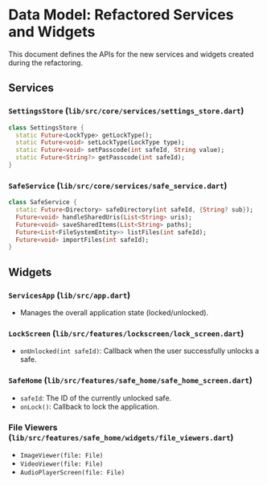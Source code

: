 # Data Model: Refactored Services and Widgets

This document defines the APIs for the new services and widgets created during the refactoring.

## Services

### `SettingsStore` (`lib/src/core/services/settings_store.dart`)

```dart
class SettingsStore {
  static Future<LockType> getLockType();
  static Future<void> setLockType(LockType type);
  static Future<void> setPasscode(int safeId, String value);
  static Future<String?> getPasscode(int safeId);
}
```

### `SafeService` (`lib/src/core/services/safe_service.dart`)

```dart
class SafeService {
  static Future<Directory> safeDirectory(int safeId, {String? sub});
  Future<void> handleSharedUris(List<String> uris);
  Future<void> saveSharedItems(List<String> paths);
  Future<List<FileSystemEntity>> listFiles(int safeId);
  Future<void> importFiles(int safeId);
}
```

## Widgets

### `ServicesApp` (`lib/src/app.dart`)
- Manages the overall application state (locked/unlocked).

### `LockScreen` (`lib/src/features/lockscreen/lock_screen.dart`)
- `onUnlocked(int safeId)`: Callback when the user successfully unlocks a safe.

### `SafeHome` (`lib/src/features/safe_home/safe_home_screen.dart`)
- `safeId`: The ID of the currently unlocked safe.
- `onLock()`: Callback to lock the application.

### File Viewers (`lib/src/features/safe_home/widgets/file_viewers.dart`)
- `ImageViewer(file: File)`
- `VideoViewer(file: File)`
- `AudioPlayerScreen(file: File)`
